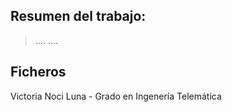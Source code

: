 
## Resumen del trabajo:

> ....
> ....


## Ficheros

>  



Victoria Noci Luna - Grado en Ingenería Telemática
